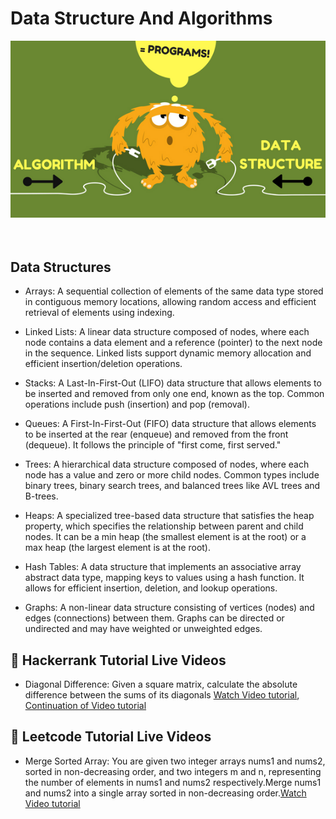 # Data Structure And Algorithms
<div align="center">
  <img src="images/image.png" alt="data structure"/>
  <br/>
  <br/>
  <br/>
</div>

## Data Structures <a name="data-structure"></a>

- Arrays: A sequential collection of elements of the same data type stored in contiguous memory locations, allowing random access and efficient retrieval of elements using indexing.

- Linked Lists: A linear data structure composed of nodes, where each node contains a data element and a reference (pointer) to the next node in the sequence. Linked lists support dynamic memory allocation and efficient insertion/deletion operations.

- Stacks: A Last-In-First-Out (LIFO) data structure that allows elements to be inserted and removed from only one end, known as the top. Common operations include push (insertion) and pop (removal).

- Queues: A First-In-First-Out (FIFO) data structure that allows elements to be inserted at the rear (enqueue) and removed from the front (dequeue). It follows the principle of "first come, first served."

- Trees: A hierarchical data structure composed of nodes, where each node has a value and zero or more child nodes. Common types include binary trees, binary search trees, and balanced trees like AVL trees and B-trees.

- Heaps: A specialized tree-based data structure that satisfies the heap property, which specifies the relationship between parent and child nodes. It can be a min heap (the smallest element is at the root) or a max heap (the largest element is at the root).

- Hash Tables: A data structure that implements an associative array abstract data type, mapping keys to values using a hash function. It allows for efficient insertion, deletion, and lookup operations.

- Graphs: A non-linear data structure consisting of vertices (nodes) and edges (connections) between them. Graphs can be directed or undirected and may have weighted or unweighted edges.


## 🚀 Hackerrank Tutorial Live Videos <a name="live-demo"></a>

- Diagonal Difference: Given a square matrix, calculate the absolute difference between the sums of its diagonals [Watch Video tutorial](https://www.loom.com/share/9323eaf47ec34210930bbbf2fe367f78?sid=1daf348f-5f77-4dd6-b1c8-70f590603896), [Continuation of Video tutorial](https://www.loom.com/share/5b3b7412d7b349dc8f0218617434d5d5?sid=79212e4b-2f63-48df-aafe-499a96c73034)



## 🚀 Leetcode Tutorial Live Videos <a name="live-demo"></a>

- Merge Sorted Array: You are given two integer arrays nums1 and nums2, sorted in non-decreasing order, and two integers m and n, representing the number of elements in nums1 and nums2 respectively.Merge nums1 and nums2 into a single array sorted in non-decreasing order.[Watch Video tutorial](https://youtu.be/X2Gl5h08gJY)
